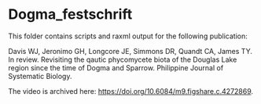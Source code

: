 # Dogma_festschrift
This folder contains scripts and raxml output for the following publication:

Davis WJ, Jeronimo GH, Longcore JE, Simmons DR, Quandt CA, James TY. In review. Revisiting the qautic phycomycete biota of the Douglas Lake region since the time of Dogma and Sparrow. Philippine Journal of Systematic Biology. 

The video is archived here: https://doi.org/10.6084/m9.figshare.c.4272869.
